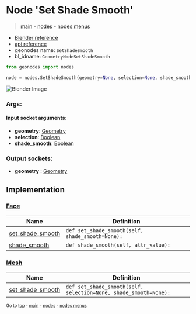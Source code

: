 # Node 'Set Shade Smooth'

> [main](../structure.md) - [nodes](nodes.md) - [nodes menus](nodes_menus.md)

- [Blender reference](https://docs.blender.org/manual/en/latest/modeling/geometry_nodes/mesh/set_shade_smooth.html)
- [api reference](https://docs.blender.org/api/current/bpy.types.GeometryNodeSetShadeSmooth.html)
- geonodes name: `SetShadeSmooth`
- bl_idname: `GeometryNodeSetShadeSmooth`

```python
from geonodes import nodes

node = nodes.SetShadeSmooth(geometry=None, selection=None, shade_smooth=None)
```

![Blender Image](https://docs.blender.org/manual/en/latest/_images/node-types_GeometryNodeSetShadeSmooth.webp)

### Args:

#### Input socket arguments:

- **geometry**: [Geometry](Geometry.md)
- **selection**: [Boolean](Boolean.md)
- **shade_smooth**: [Boolean](Boolean.md)

### Output sockets:

- **geometry** : [Geometry](Geometry.md)

## Implementation

### [Face](Face.md)

| Name | Definition |
|------|------------|
 | [set_shade_smooth](Face.md#set_shade_smooth) | `def set_shade_smooth(self, shade_smooth=None):` |
 | [shade_smooth](Face.md#shade_smooth) | `def shade_smooth(self, attr_value):` |

### [Mesh](Mesh.md)

| Name | Definition |
|------|------------|
 | [set_shade_smooth](Mesh.md#set_shade_smooth) | `def set_shade_smooth(self, selection=None, shade_smooth=None):` |

<sub>Go to [top](#node-Set-Shade-Smooth) - [main](../structure.md) - [nodes](nodes.md) - [nodes menus](nodes_menus.md)</sub>

